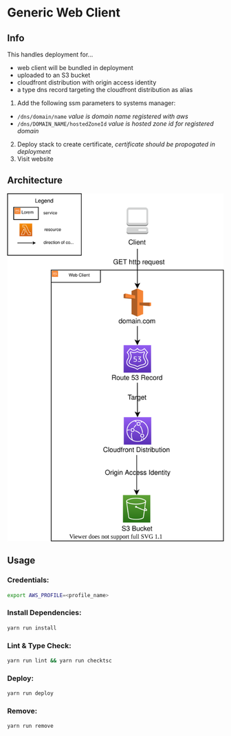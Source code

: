 # Generic Web Client

## Info 

This handles deployment for...
- web client will be bundled in deployment
- uploaded to an S3 bucket
- cloudfront distribution with origin access identity
- a type dns record targeting the cloudfront distribution as alias

1. Add the following ssm parameters to systems manager:

- `/dns/domain/name` *value is domain name registered with aws*
- `/dns/DOMAIN_NAME/hostedZoneId` *value is hosted zone id for registered domain*

2. Deploy stack to create certificate, *certificate should be propogated in deployment*
3. Visit website

## Architecture

<p align="center">
  <img src="/architecture-diagram.drawio.svg" />
</p>

## Usage 

### Credentials:
```bash
export AWS_PROFILE=<profile_name>
```

### Install Dependencies:

```bash
yarn run install
```

### Lint & Type Check:

```bash
yarn run lint && yarn run checktsc
```


### Deploy:

```bash
yarn run deploy
```

### Remove:

```bash
yarn run remove
```

